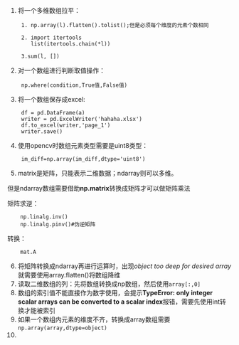 1. 将一个多维数组拉平： 


        1. np.array(l).flatten().tolist();但是必须每个维度的元素个数相同   
        
        2. import itertools
           list(itertools.chain(*l))  

        3.sum(l, [])

2. 对一个数组进行判断取值操作：

        np.where(condition,True值,False值)

3. 将一个数组保存成excel:

        df = pd.DataFrame(a)
        writer = pd.ExcelWriter('hahaha.xlsx')
        df.to_excel(writer,'page_1')
        writer.save()
        
 4. 使用opencv时数组元素类型需要是uint8类型：
 
         im_diff=np.array(im_diff,dtype='uint8')

5. matrix是矩阵，只能表示二维数据；ndarray则可以多维。

  但是ndarray数组需要借助**np.matrix**转换成矩阵才可以做矩阵乘法
  
  矩阵求逆：
        
        np.linalg.inv()
        np.linalg.pinv()#伪逆矩阵
  转换：
  
        mat.A
        

6. 将矩阵转换成ndarray再进行运算时，出现*object too deep for desired array*就需要使用array.flatten()将数组降维  
7. 读取二维数组的列：先将数组转换成np数组，然后使用`array[:,0]`  
8. 数组的索引值不能直接作为数字使用，会提示**TypeError: only integer scalar arrays can be converted to a scalar index**报错，需要先使用int转换才能被索引
9. 如果一个数组内元素的维度不齐，转换成array数组需要`np.array(array,dtype=object)`
10. 

